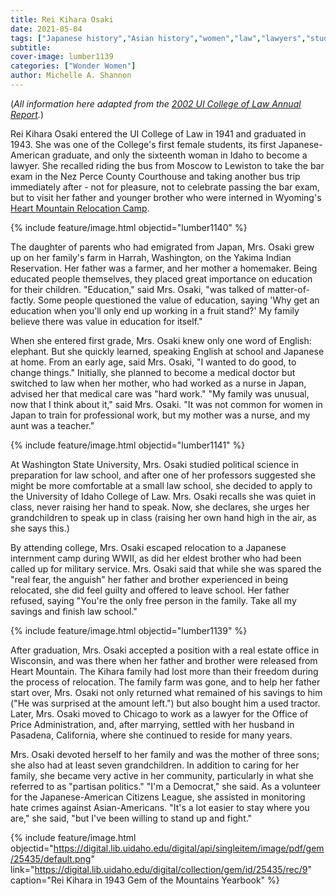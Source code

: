 ```yaml
---
title: Rei Kihara Osaki
date: 2021-05-04
tags: ["Japanese history","Asian history","women","law","lawyers","students"]
subtitle: 
cover-image: lumber1139
categories: ["Wonder Women"]
author: Michelle A. Shannon
---
```


(*All information here adapted from the [2002 UI College of Law Annual Report](https://harvester.lib.uidaho.edu/collection/items/lumber1138.html).*)

Rei Kihara Osaki entered the UI College of Law in 1941 and graduated in 1943. She was one of the College's first female students, its first Japanese-American graduate, and only the sixteenth woman in Idaho to become a lawyer. She recalled riding the bus from Moscow to Lewiston to take the bar exam in the Nez Perce County Courthouse and taking another bus trip immediately after - not for pleasure, not to celebrate passing the bar exam, but to visit her father and younger brother who were interned in Wyoming's [Heart Mountain Relocation Camp](https://en.wikipedia.org/wiki/Heart_Mountain_Relocation_Center). 

{% include feature/image.html objectid="lumber1140" %}

The daughter of parents who had emigrated from Japan, Mrs. Osaki grew up on her family's farm in Harrah, Washington, on the Yakima Indian Reservation. Her father was a farmer, and her mother a homemaker. Being educated people themselves, they placed great importance on education for their children. "Education," said Mrs. Osaki, "was talked of matter-of-factly. Some people questioned the value of education, saying 'Why get an education when you'll only end up working in a fruit stand?' My family believe there was value in education for itself."

When she entered first grade, Mrs. Osaki knew only one word of English: elephant. But she quickly learned, speaking English at school and Japanese at home. From an early age, said Mrs. Osaki, "I wanted to do good, to change things." Initially, she planned to become a medical doctor but switched to law when her mother, who had worked as a nurse in Japan, advised her that medical care was "hard work." "My family was unusual, now that I think about it," said Mrs. Osaki. "It was not common for women in Japan to train for professional work, but my mother was a nurse, and my aunt was a teacher."

{% include feature/image.html objectid="lumber1141" %}

At Washington State University, Mrs. Osaki studied political science in preparation for law school, and after one of her professors suggested she might be more comfortable at a small law school, she decided to apply to the University of Idaho College of Law. Mrs. Osaki recalls she was quiet in class, never raising her hand to speak. Now, she declares, she urges her grandchildren to speak up in class (raising her own hand high in the air, as she says this.)

By attending college, Mrs. Osaki escaped relocation to a Japanese internment camp during WWII, as did her eldest brother who had been called up for military service. Mrs. Osaki said that while she was spared the "real fear, the anguish" her father and brother experienced in being relocated, she did feel guilty and offered to leave school. Her father refused, saying "You're the only free person in the family. Take all my savings and finish law school."

{% include feature/image.html objectid="lumber1139" %}

After graduation, Mrs. Osaki accepted a position with a real estate office in Wisconsin, and was there when her father and brother were released from Heart Mountain. The Kihara family had lost more than their freedom during the process of relocation. The family farm was gone, and to help her father start over, Mrs. Osaki not only returned what remained of his savings to him ("He was surprised at the amount left.") but also bought him a used tractor. Later, Mrs. Osaki moved to Chicago to work as a lawyer for the Office of Price Administration, and, after marrying, settled with her husband in Pasadena, California, where she continued to reside for many years. 

Mrs. Osaki devoted herself to her family and was the mother of three sons; she also had at least seven grandchildren. In addition to caring for her family, she became very active in her community, particularly in what she referred to as "partisan politics." "I'm a Democrat," she said. As a volunteer for the Japanese-American Citizens League, she assisted in monitoring hate crimes against Asian-Americans. "It's a lot easier to stay where you are," she said, "but I've been willing to stand up and fight."

{% include feature/image.html objectid="https://digital.lib.uidaho.edu/digital/api/singleitem/image/pdf/gem/25435/default.png" link="https://digital.lib.uidaho.edu/digital/collection/gem/id/25435/rec/9" caption="Rei Kihara in 1943 Gem of the Mountains Yearbook" %}